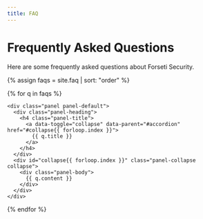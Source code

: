 ```yaml
---
title: FAQ
---
```

# Frequently Asked Questions

Here are some frequently asked questions about Forseti Security.

{% assign faqs = site.faq | sort: "order" %}

<div class="panel-group" id="accordion">
  {% for q in faqs %}

    <div class="panel panel-default">
      <div class="panel-heading">
        <h4 class="panel-title">
          <a data-toggle="collapse" data-parent="#accordion" href="#collapse{{ forloop.index }}">
            {{ q.title }}
          </a>
        </h4>
      </div>
      <div id="collapse{{ forloop.index }}" class="panel-collapse collapse">
        <div class="panel-body">
          {{ q.content }}
        </div>
      </div>
    </div>

  {% endfor %}
</div>